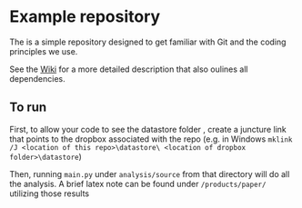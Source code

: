 # Example repository 

The is a simple repository designed to get familiar with Git and the coding principles we use.

See the [Wiki](https://github.com/SimonFreyaldenhoven/example_template/wiki) for a more detailed description that also oulines all dependencies.

## To run

First, to allow your code to see the datastore folder , create a juncture link that points to the dropbox associated with the repo (e.g. in Windows `mklink /J <location of this repo>\datastore\ <location of dropbox folder>\datastore`)

Then, running `main.py` under `analysis/source` from that directory will do all the analysis. A brief latex note can be found under `/products/paper/` utilizing those results

